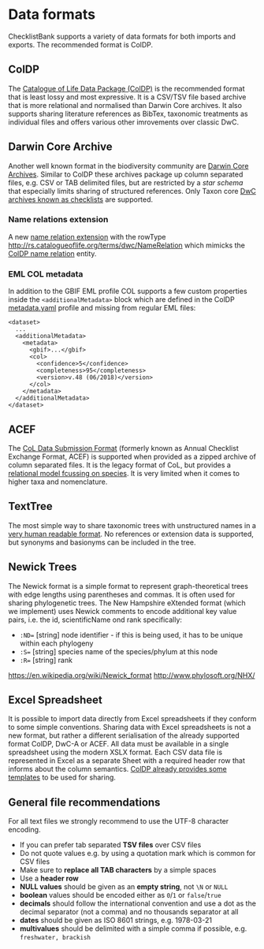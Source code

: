 # Data formats
ChecklistBank supports a variety of data formats for both imports and exports.
The recommended format is ColDP.


## ColDP
The [Catalogue of Life Data Package (ColDP)](https://github.com/CatalogueOfLife/coldp/blob/master/README.md) is the recommended format that is least lossy and most expressive. It is a CSV/TSV file based archive that is more relational and normalised than Darwin Core archives.
It also supports sharing literature references as BibTex, taxonomic treatments as individual files and offers various other imrovements over classic DwC.


## Darwin Core Archive
Another well known format in the biodiversity community are [Darwin Core Archives](https://dwc.tdwg.org/text/). Similar to ColDP these archives package up column separated files, e.g. CSV or TAB delimited files, but are restricted by a *star schema* that especially limits sharing of structured references. Only Taxon core [DwC archives known as checklists](https://github.com/gbif/ipt/wiki/BestPracticesChecklists) are supported.

### Name relations extension
A new [name relation extension](https://rs.gbif.org/sandbox/extension/col-name-relation.xml) with the rowType http://rs.catalogueoflife.org/terms/dwc/NameRelation 
which mimicks the [ColDP name relation](https://github.com/CatalogueOfLife/coldp/blob/master/README.md#namerelation) entity.


### EML COL metadata
In addition to the GBIF EML profile COL supports a few custom properties inside the `<additionalMetadata>` block
which are defined in the ColDP [metadata.yaml](https://github.com/CatalogueOfLife/coldp/blob/master/metadata.yaml) profile and missing from regular EML files:

```
<dataset>
  ...
  <additionalMetadata>
    <metadata>
      <gbif>...</gbif>
      <col>
        <confidence>5</confidence>
        <completeness>95</completeness>
        <version>v.48 (06/2018)</version>
      </col>
    </metadata>
  </additionalMetadata>
</dataset>
```



## ACEF
The [CoL Data Submission Format](CoL_Standard_Dataset_v7_23Sep2014.pdf) (formerly known as Annual Checklist Exchange Format, ACEF) 
is supported when provided as a zipped archive of column separated files. It is the legacy format of CoL, but provides a [relational model fcussing on species](ACEF-ERD.png).
It is very limited when it comes to higher taxa and nomenclature.


## TextTree
The most simple way to share taxonomic trees with unstructured names in a [very human readable format](https://github.com/gbif/text-tree/blob/master/README.md).
No references or extension data is supported, but synonyms and basionyms can be included in the tree.


## Newick Trees
The Newick format is a simple format to represent graph-theoretical trees with edge lengths using parentheses and commas.
It is often used for sharing phylogenetic trees.
The New Hampshire eXtended format (which we implement) uses Newick comments to encode additional key value pairs, i.e. the id, scientificName ond rank specifically:
 
 - `:ND=` [string]  node identifier - if this is being used, it has to be unique within each phylogeny
 - `:S=` [string] species name of the species/phylum at this node
 - `:R=` [string] rank
 

https://en.wikipedia.org/wiki/Newick_format
http://www.phylosoft.org/NHX/


## Excel Spreadsheet
It is possible to import data directly from Excel spreadsheets if they conform to some simple conventions.
Sharing data with Excel spreadsheets is not a new format, but rather a different serialisation of the already supported format ColDP, DwC-A or ACEF.
All data must be available in a single spreadsheet using the modern XSLX format.
Each CSV data file is represented in Excel as a separate Sheet with a required header row that informs about the column semantics.
[ColDP already provides some templates](https://github.com/CatalogueOfLife/coldp/tree/master/templates) to be used for sharing.


## General file recommendations
For all text files we strongly recommend to use the UTF-8 character encoding.

 - If you can prefer tab separated **TSV files** over CSV files
 - Do not quote values e.g. by using a quotation mark which is common for CSV files
 - Make sure to **replace all TAB characters** by a simple spaces
 - Use a **header row** 
 - **NULL values** should be given as an **empty string**, not ```\N``` or ```NULL```
 - **boolean** values should be encoded either as ```0```/```1``` or ```false```/```true```
 - **decimals** should follow the international convention and use a dot as the decimal separator (not a comma) and no thousands separator at all
 - **dates** should be given as ISO 8601 strings, e.g. 1978-03-21
 - **multivalues** should be delimited with a simple comma if possible, e.g. ```freshwater, brackish```
